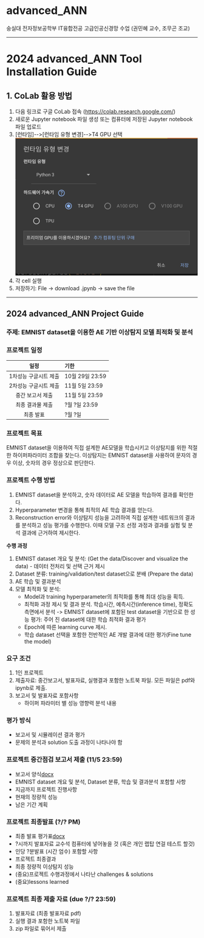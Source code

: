 # advanced_ANN
숭실대 전자정보공학부 IT융합전공 고급인공신경망 수업 (권민혜 교수, 조무곤 조교)

---

# 2024 advanced_ANN Tool Installation Guide
## 1. CoLab 활용 방법
1. 다음 링크로 구글 CoLab 접속 (https://colab.research.google.com/)
2. 새로운 Jupyter notebook 파일 생성 또는 컴퓨터에 저장된 Jupyter notebook 파일 업로드
3. [런타임]-->[런타임 유형 변경]-->T4 GPU 선택
   ![img.png](2024/img/img1.png)
4. 각 cell 실행
5. 저장하기: File -> download .jpynb -> save the file

---

## 2024 advanced_ANN Project Guide
### 주제: EMNIST dataset을 이용한 AE 기반 이상탐지 모델 최적화 및 분석
### 프로젝트 일정

|      일정       | 기한                    |
|:-------------:|:----------------------|
|    1차성능 구글시트 제출    | 10월 29일 23:59 |
|    2차성능 구글시트 제출     | 11월 5일 23:59 |
|     중간 보고서 제출     | 11월 5일 23:59 |
|   최종 결과물 제출   | ?월 ?일 23:59      |
|     최종 발표     | ?월 ?일 |

### 프로젝트 목표
EMNIST dataset을 이용하여 직접 설계한 AE모델을 학습시키고 이상탐지를 위한 적절한 하이퍼파라미터 조합을 찾는다.
이상탐지는 EMNIST dataset을 사용하여 문자의 경우 이상, 숫자의 경우 정상으로 판단한다.

### 프로젝트 수행 방법
1. EMNIST dataset을 분석하고, 숫자 데이터로 AE 모델을 학습하여 결과를 확인한다.
2. Hyperparameter 변경을 통해 최적의 AE 학습 결과를 얻는다. 
3. Reconstruction error와 이상탐지 성능을 고려하여 직접 설계한 네트워크의 결과를 분석하고 성능 평가를 수행한다. 이때 모델 구조 선정 과정과 결과를 실험 및 분석 결과에 근거하여 제시한다.

**수행 과정**
1) EMNIST dataset 개요 및 분석: (Get the data/Discover and visualize the data) - 데이터 전처리 및 선택 근거 제시
2) Dataset 분류: training/validation/test dataset으로 분배 (Prepare the data)
3) AE 학습 및 결과분석
4) 모델 최적화 및 분석:
   - Model과 training hyperparameter의 최적화를 통해 최대 성능을 획득.
   - 최적화 과정 제시 및 결과 분석. 학습시간, 예측시간(inference time), 정확도 측면에서 분석 -> EMNIST dataset에 포함된 test dataset을 기반으로 한 성능 평가: 주어
   진 dataset에 대한 학습 최적화 결과 평가
   - Epoch에 따른 learning curve 제시.
   - 학습 dataset 선택을 포함한 전반적인 AE 개발 결과에 대한 평가(Fine tune the model)

### 요구 조건
1. 1인 프로젝트
2. 제출자료: 중간보고서, 발표자료, 실행결과 포함한 노트북 파일. 모든 파일은 pdf와 ipynb로 제출.
3. 보고서 및 발표자료 포함사항
   - 하이퍼 파라미터 별 성능 영향력 분석 내용 

### 평가 방식
- 보고서 및 시뮬레이션 결과 평가
- 문제의 분석과 solution 도출 과정이 나타나야 함
    
### 프로젝트 중간점검 보고서 제출 (11/5 23:59)
- 보고서 양식[docx]([https://docs.google.com/document/d/1oUezZj2Z7P7v3fInXZeX4Id-a9GOfKAo/edit?usp=sharing&ouid=115661534345468656315&rtpof=true&sd=true](https://docs.google.com/document/d/1VhnLSPc6TRfxQcFqClm1d66G6DN6hg-N/edit?usp=sharing&ouid=115661534345468656315&rtpof=true&sd=true))
- EMNIST dataset 개요 및 분석, Dataset 분류, 학습 및 결과분석
포함할 사항
- 지금까지 프로젝트 진행사항
- 현재의 정량적 성능
- 남은 기간 계획

### 프로젝트 최종발표 (?/? PM)
- 최종 발표 평가표[docx](https://docs.google.com/document/d/1y5m70j2Ep6aQyiIQzUXTUXCFIeotviSL/edit?usp=sharing&ouid=115661534345468656315&rtpof=true&sd=true)
- ?시까지 발표자료 교수석 컴퓨터에 넣어놓을 것 (혹은 개인 랩탑 연걸 테스트 할것) 
- 인당 ?분발표 (시간 엄수)
포함할 사항
- 프로젝트 최종결과
- 최종 정량적 이상탐지 성능
- (중요)프로젝트 수행과정에서 나타난 challenges & solutions
- (중요)lessons learned

### 프로젝트 최종 제출 자료 (due ?/? 23:59)
1) 발표자료 (최종 발표자료 pdf)
2) 실행 결과 포함한 노트북 파일
3) zip 파일로 묶어서 제출
  


